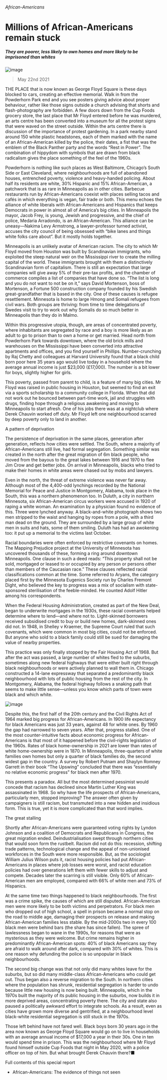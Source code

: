 ###### African-Americans
# Millions of African-Americans remain stuck 
##### They are poorer, less likely to own homes and more likely to be imprisoned than whites 
![image](images/20210522_SRP069_0.jpg) 
> May 22nd 2021 
THE PLACE that is now known as George Floyd Square is these days blocked to cars, creating an effective memorial. Walk in from the Powderhorn Park end and you see posters giving advice about proper behaviour, rather like those signs outside a church advising that shorts and flash-photography are forbidden. A few doors down from the Cup Foods grocery store, the last place that Mr Floyd entered before he was murdered, an arts centre has been converted into a museum for all the protest signs that were waved on the street outside. Within the arts centre there is discussion of the importance of protest gardening. In a park nearby stand around 150 white plastic headstones, each of them marked with the name of an African-American killed by the police, their dates, a fist that was the emblem of the Black Panther party and the words “Rest in Power”. The combination of hippydom with symbols that are drawn from black radicalism gives the place something of the feel of the 1960s.
Powderhorn is nothing like such places as West Baltimore, Chicago’s South Side or East Cleveland, where neighbourhoods are full of abandoned houses, entrenched poverty, violence and heavy-handed policing. About half its residents are white, 30% Hispanic and 15% African-American, a patchwork that is as rare in Minneapolis as in other cities. Barbecue restaurants run by African-Americans coexist with places selling tacos and cafés in which everything is vegan, fair trade or both. This menu echoes the alliance of white liberals with African-Americans and Hispanics that keeps Democrats in power in almost all of America’s big cities. In Minneapolis the mayor, Jacob Frey, is young, Jewish and progressive, and the chief of police, Medaria Arradondo, is an African-American. This alliance can be uneasy—Nakima Levy Armstrong, a lawyer-professor turned activist, accuses the city council of being obsessed with “bike lanes and things white folks care about”. But it mostly holds together.

Minneapolis is an unlikely avatar of American racism. The city to which Mr Floyd moved from Houston was built by Scandinavian immigrants, who exploited the steep natural weir on the Mississippi river to create the milling capital of the world. These immigrants brought with them a distinctively Scandinavian form of capitalism. There is still an expectation that large companies will give away 5% of their pre-tax profits, and the chamber of commerce compiles a list of companies that have done so. “The list is long and you do not want to not be on it,” says David Mortenson, boss of Mortenson, a Fortune 500 construction company founded by his Swedish great-grandfather that is based in the city. One of these causes is refugee resettlement. Minnesota is home to large Hmong and Somali refugees from civil wars. Both groups are thriving: from time to time delegations of Swedes visit to try to work out why Somalis do so much better in Minneapolis than they do in Malmo.
Within this progressive utopia, though, are areas of concentrated poverty, where inhabitants are segregated by race and a boy is more likely as an adult to go to prison than to own a home or get married. Head north from Powderhorn Park towards downtown, where the old brick mills and warehouses on the Mississippi have been converted into attractive apartments and offices, and you find yourself in Phillips. Number-crunching by Raj Chetty and colleagues at Harvard University found that a black child born poor here 35 years ago would live today in a household where the average annual income is just $23,000 (£17,000). The number is a bit lower for boys, slightly higher for girls.
This poverty, passed from parent to child, is a feature of many big cities. Mr Floyd was raised in public housing in Houston, but seemed to find an exit via a sports scholarship to a community college in Florida. When that did not work out he bounced between part-time work, jail and struggles with drugs, finding hope through a religious awakening and moving to Minneapolis to start afresh. One of his jobs there was at a nightclub where Derek Chauvin worked off duty. Mr Floyd left one neighbourhood scarred by deep poverty only to land in another.
A pattern of deprivation
The persistence of deprivation in the same places, generation after generation, reflects how cities were settled. The South, where a majority of African-Americans still live, had formal segregation. Something similar was created in the north after the great migration of 6m black people, who moved from the bayous to the great lakes between 1916 and 1970 to flee Jim Crow and get better jobs. On arrival in Minneapolis, blacks who tried to make their homes in white areas were chased out by mobs and lawyers.
Even in the north, the threat of extreme violence was never far away. Although most of the 4,400-odd lynchings recorded by the National Memorial for Peace and Justice in Montgomery, Alabama, took place in the South, this was a northern phenomenon too. In Duluth, a city in northern Minnesota, six African-American circus workers were accused in 1920 of raping a white woman. An examination by a physician found no evidence of this. Three were lynched anyway. A black-and-white photograph shows two men stripped to the waist and hanging by ropes from a pole, with a third man dead on the ground. They are surrounded by a large group of white men in suits and hats, some of them smiling. Duluth has had an awokening too: it put up a memorial to the victims last October.
Racial boundaries were often enforced by restrictive covenants on homes. The Mapping Prejudice project at the University of Minnesota has uncovered thousands of these, forming a ring around downtown Minneapolis. One clause in such a deed reads: “This property shall not be sold, mortgaged or leased to or occupied by any person or persons other than members of the Caucasian race.” These clauses reflected racial classifications common at the time. Some referred to Aryans, the category placed first by the Minnesota Eugenics Society run by Charles Fremont Dight, who believed the key to progress was a mix of socialism with state-sponsored sterilisation of the feeble-minded. He counted Adolf Hitler among his correspondents.
When the Federal Housing Administration, created as part of the New Deal, began to underwrite mortgages in the 1930s, these racial covenants helped determine where to lend—and where not to. Light-skinned borrowers received subsidised credit to buy or build new homes, dark-skinned ones did not. In 1948, in Shelley v Kraemer, the Supreme Court ruled that such covenants, which were common in most big cities, could not be enforced. But anyone who sold to a black family could still be sued for damaging the value of nearby properties.
This practice was only finally stopped by the Fair Housing Act of 1968. But after the act was passed, a large number of whites fled to the suburbs, sometimes along new federal highways that were either built right through black neighbourhoods or were actively planned to wall them in. Chicago constructed a 14-lane expressway that separated a predominantly black neighbourhood with lots of public housing from the rest of the city. In Montgomery, Alabama, the federal highway follows a snaking path that seems to make little sense—unless you know which parts of town were black and which white.
![image](images/20210522_SRC114.png) 

Despite this, the first half of the 20th century and the Civil Rights Act of 1964 marked big progress for African-Americans. In 1900 life expectancy for black Americans was just 33 years, against 48 for white ones. By 1960 the gap had narrowed to seven years. After that, progress stalled. One of the most counter-intuitive facts about economic progress for African-Americans is that most of it happened before the civil-rights legislation of the 1960s. Rates of black home-ownership in 2021 are lower than rates of white home-ownership were in 1870. In Minneapolis, three-quarters of white families own homes but only a quarter of black families do, the second widest gap in the country. A survey by Robert Putnam and Shaylyn Romney Garrett in their book “The Upswing” concluded that there was “essentially no relative economic progress” for black men after 1970.
This presents a paradox. All but the most determined pessimist would concede that racism has declined since Martin Luther King was assassinated in 1968. So why have the life prospects of African-Americans, particularly men, stopped improving? The answer often given by campaigners is still racism, but transmuted into a new hidden and insidious form. This is true, yet it is more complicated than that word implies.
The great stalling
Shortly after African-Americans were guaranteed voting rights by Lyndon Johnson and a coalition of Democrats and Republicans in Congress, the great migration ended. Deindustrialisation swept through northern cities that would soon form the rustbelt. Racism did not do this: recession, shifting trade patterns, technological change and the appeal of non-unionised workforces in the South were more responsible. But, as the sociologist William Julius Wilson puts it, racist housing policies had put African-Americans in places where job losses were worst, and racist education policies had over generations left them with fewer skills to adjust and compete. Decades later the scarring is still visible. Only 60% of African-American men are employed, compared with 66% of white men and 73% of Hispanics.
At the same time two things happened to black neighbourhoods. The first was a crime spike, the causes of which are still disputed. African-American men were more likely to be both victims and perpetrators. For black men who dropped out of high school, a spell in prison became a normal stop on the road to middle age, damaging their prospects on release and making African-American families less stable. By the mid-2000s two in every 100 black men were behind bars (the share has since fallen). The spree of lawlessness began to wane in the 1990s, for reasons that were as mysterious as they were welcome. But crime remains higher in predominantly African-American spots: 40% of black Americans say they are afraid to walk around after dark, compared with 30% of whites. This is one reason why defunding the police is so unpopular in black neighbourhoods.
The second big change was that not only did many whites leave for the suburbs, but so did many middle-class African-Americans who could get out. Thus began also a reverse migration to the South. In northern cities where the population has shrunk, residential segregation is harder to undo because little new housing is now being built. Minneapolis, which in the 1970s built the majority of its public housing in the suburbs, now builds it in more deprived areas, concentrating poverty there. The city and state also paused a politically awkward effort to integrate schools. As a result, even as cities have grown more diverse and gentrified, at a neighbourhood level black-white residential segregation is still stuck in the 1970s.
Those left behind have not fared well. Black boys born 30 years ago in the area now known as George Floyd Square would go on to live in households with an average annual income of $17,000 a year in their 30s. One in ten would spend time in prison. This was the neighbourhood where Mr Floyd found himself outside Cup Foods that night in May 2020, with a police officer on top of him. But what brought Derek Chauvin there?■
Full contents of this special report

* African-Americans: The evidence of things not seen





